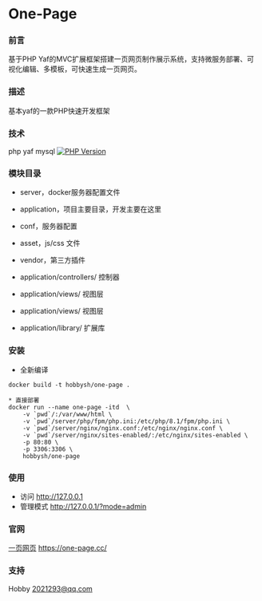 # One-Page

### 前言

基于PHP Yaf的MVC扩展框架搭建一页网页制作展示系统，支持微服务部署、可视化编辑、多模板，可快速生成一页网页。

### 描述

基本yaf的一款PHP快速开发框架

### 技术

php yaf mysql
[![PHP Version](https://img.shields.io/badge/php-%3E%3D8.1-8892BF.svg)](http://www.php.net/)

### 模块目录

* server，docker服务器配置文件
* application，项目主要目录，开发主要在这里
* conf，服务器配置
* asset，js/css 文件
* vendor，第三方插件

* application/controllers/ 控制器
* application/views/ 视图层
* application/views/ 视图层
* application/library/ 扩展库


### 安装

* 全新编译
```shell
docker build -t hobbysh/one-page .

* 直接部署
docker run --name one-page -itd  \
    -v `pwd`/:/var/www/html \
    -v `pwd`/server/php/fpm/php.ini:/etc/php/8.1/fpm/php.ini \
    -v `pwd`/server/nginx/nginx.conf:/etc/nginx/nginx.conf \
    -v `pwd`/server/nginx/sites-enabled/:/etc/nginx/sites-enabled \
    -p 80:80 \
    -p 3306:3306 \
    hobbysh/one-page
```

### 使用

* 访问 http://127.0.0.1
* 管理模式 http://127.0.0.1/?mode=admin


### 官网

[一页网页](https://one-page.cc/)
<https://one-page.cc/>

### 支持

Hobby 2021293@qq.com
